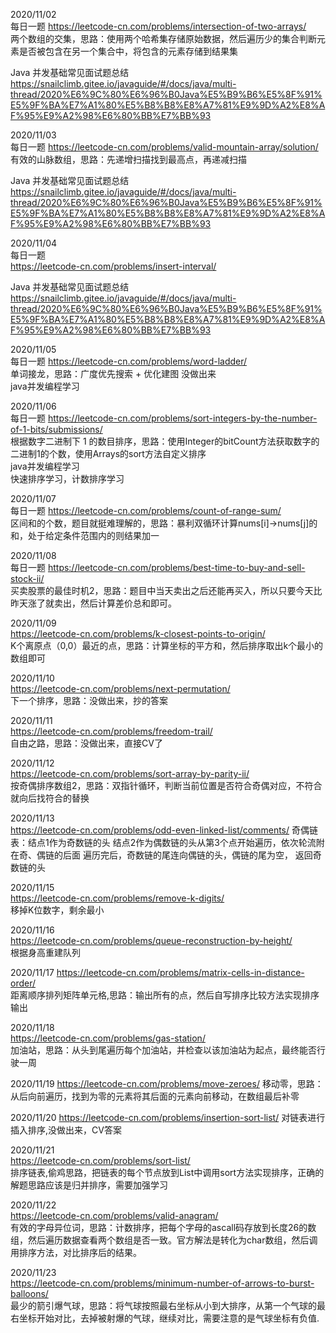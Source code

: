 2020/11/02  
每日一题
https://leetcode-cn.com/problems/intersection-of-two-arrays/  
两个数组的交集，思路：使用两个哈希集存储原始数据，然后遍历少的集合判断元素是否被包含在另一个集合中，将包含的元素存储到结果集

Java 并发基础常见面试题总结  
https://snailclimb.gitee.io/javaguide/#/docs/java/multi-thread/2020%E6%9C%80%E6%96%B0Java%E5%B9%B6%E5%8F%91%E5%9F%BA%E7%A1%80%E5%B8%B8%E8%A7%81%E9%9D%A2%E8%AF%95%E9%A2%98%E6%80%BB%E7%BB%93

2020/11/03  
每日一题
https://leetcode-cn.com/problems/valid-mountain-array/solution/  
有效的山脉数组，思路：先递增扫描找到最高点，再递减扫描

Java 并发基础常见面试题总结  
https://snailclimb.gitee.io/javaguide/#/docs/java/multi-thread/2020%E6%9C%80%E6%96%B0Java%E5%B9%B6%E5%8F%91%E5%9F%BA%E7%A1%80%E5%B8%B8%E8%A7%81%E9%9D%A2%E8%AF%95%E9%A2%98%E6%80%BB%E7%BB%93

2020/11/04  
每日一题  
https://leetcode-cn.com/problems/insert-interval/

Java 并发基础常见面试题总结  
https://snailclimb.gitee.io/javaguide/#/docs/java/multi-thread/2020%E6%9C%80%E6%96%B0Java%E5%B9%B6%E5%8F%91%E5%9F%BA%E7%A1%80%E5%B8%B8%E8%A7%81%E9%9D%A2%E8%AF%95%E9%A2%98%E6%80%BB%E7%BB%93

2020/11/05  
每日一题
https://leetcode-cn.com/problems/word-ladder/  
单词接龙，思路：广度优先搜索 + 优化建图  没做出来  
java并发编程学习

2020/11/06  
每日一题
https://leetcode-cn.com/problems/sort-integers-by-the-number-of-1-bits/submissions/  
根据数字二进制下 1 的数目排序，思路：使用Integer的bitCount方法获取数字的二进制1的个数，使用Arrays的sort方法自定义排序  
java并发编程学习  
快速排序学习，计数排序学习  

2020/11/07  
每日一题
https://leetcode-cn.com/problems/count-of-range-sum/  
区间和的个数，题目就挺难理解的，思路：暴利双循环计算nums[i]->nums[j]的和，处于给定条件范围内的则结果加一

2020/11/08  
每日一题
https://leetcode-cn.com/problems/best-time-to-buy-and-sell-stock-ii/  
买卖股票的最佳时机2，思路：题目中当天卖出之后还能再买入，所以只要今天比昨天涨了就卖出，然后计算差价总和即可。

2020/11/09  
https://leetcode-cn.com/problems/k-closest-points-to-origin/  
K个离原点（0,0）最近的点，思路：计算坐标的平方和，然后排序取出k个最小的数组即可

2020/11/10   
https://leetcode-cn.com/problems/next-permutation/  
下一个排序，思路：没做出来，抄的答案  

2020/11/11  
https://leetcode-cn.com/problems/freedom-trail/  
自由之路，思路：没做出来，直接CV了  

2020/11/12  
https://leetcode-cn.com/problems/sort-array-by-parity-ii/  
按奇偶排序数组2，思路：双指针循环，判断当前位置是否符合奇偶对应，不符合就向后找符合的替换

2020/11/13  
https://leetcode-cn.com/problems/odd-even-linked-list/comments/
奇偶链表：结点1作为奇数链的头 结点2作为偶数链的头从第3个点开始遍历，依次轮流附在奇、偶链的后面
遍历完后，奇数链的尾连向偶链的头，偶链的尾为空， 返回奇数链的头

2020/11/15  
https://leetcode-cn.com/problems/remove-k-digits/  
移掉K位数字，剩余最小

2020/11/16  
https://leetcode-cn.com/problems/queue-reconstruction-by-height/  
根据身高重建队列  

2020/11/17
https://leetcode-cn.com/problems/matrix-cells-in-distance-order/  
距离顺序排列矩阵单元格,思路：输出所有的点，然后自写排序比较方法实现排序输出  

2020/11/18  
https://leetcode-cn.com/problems/gas-station/  
加油站，思路：从头到尾遍历每个加油站，并检查以该加油站为起点，最终能否行驶一周  
  
2020/11/19
https://leetcode-cn.com/problems/move-zeroes/
移动零，思路：从后向前遍历，找到为零的元素将其后面的元素向前移动，在数组最后补零

2020/11/20
https://leetcode-cn.com/problems/insertion-sort-list/
对链表进行插入排序,没做出来，CV答案

2020/11/21  
https://leetcode-cn.com/problems/sort-list/  
排序链表,偷鸡思路，把链表的每个节点放到List中调用sort方法实现排序，正确的解题思路应该是归并排序，需要加强学习  

2020/11/22  
https://leetcode-cn.com/problems/valid-anagram/  
有效的字母异位词，思路：计数排序，把每个字母的ascall码存放到长度26的数组，然后遍历数据查看两个数组是否一致。官方解法是转化为char数组，然后调用排序方法，对比排序后的结果。  

2020/11/23  
https://leetcode-cn.com/problems/minimum-number-of-arrows-to-burst-balloons/  
最少的箭引爆气球，思路：将气球按照最右坐标从小到大排序，从第一个气球的最右坐标开始对比，去掉被射爆的气球，继续对比，需要注意的是气球坐标有负值.  










 

